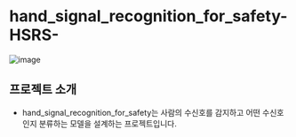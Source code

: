 # hand_signal_recognition_for_safety-HSRS-

![image](https://user-images.githubusercontent.com/39910353/73731602-1dd16380-477c-11ea-952e-12eb50a031dd.png)

## 프로젝트 소개
* hand_signal_recognition_for_safety는 사람의 수신호를 감지하고 어떤 수신호인지 분류하는 모델을 설계하는 프로젝트입니다.
